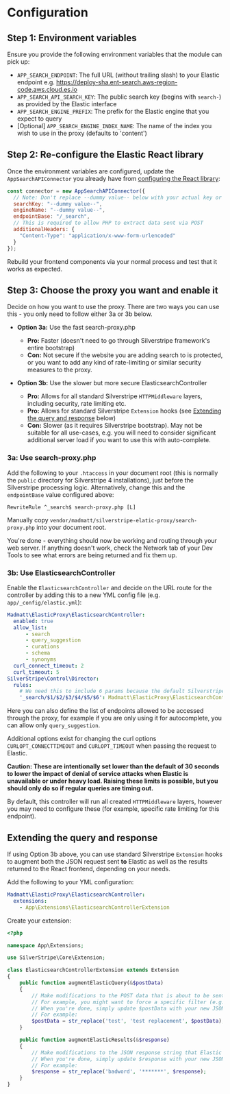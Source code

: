 # Configuration

## Step 1: Environment variables
Ensure you provide the following environment variables that the module can pick up:
* `APP_SEARCH_ENDPOINT`: The full URL (without trailing slash) to your Elastic endpoint e.g. https://deploy-sha.ent-search.aws-region-code.aws.cloud.es.io
* `APP_SEARCH_API_SEARCH_KEY`: The public search key (begins with `search-`) as provided by the Elastic interface
* `APP_SEARCH_ENGINE_PREFIX`: The prefix for the Elastic engine that you expect to query
* [Optional] `APP_SEARCH_ENGINE_INDEX_NAME`: The name of the index you wish to use in the proxy (defaults to 'content')

## Step 2: Re-configure the Elastic React library
Once the environment variables are configured, update the `AppSearchAPIConnector` you already have from [configuring the React library](https://github.com/elastic/search-ui/tree/master/packages/search-ui-app-search-connector):

```js
const connector = new AppSearchAPIConnector({
  // Note: Don't replace --dummy value-- below with your actual key or engine name - the module will do that for you!
  searchKey: "--dummy value--",
  engineName: "--dummy value--",
  endpointBase: "/_search",
  // This is required to allow PHP to extract data sent via POST
  additionalHeaders: {
    "Content-Type": "application/x-www-form-urlencoded"
  }
});
````

Rebuild your frontend components via your normal process and test that it works as expected.

## Step 3: Choose the proxy you want and enable it
Decide on how you want to use the proxy. There are two ways you can use this - you only need to follow either 3a or 3b below.

* **Option 3a:** Use the fast search-proxy.php
  * **Pro:** Faster (doesn't need to go through Silverstripe framework's entire bootstrap)
  * **Con:** Not secure if the website you are adding search to is protected, or you want to add any kind of rate-limiting or similar security measures to the proxy.

* **Option 3b:** Use the slower but more secure ElasticsearchController
  * **Pro:** Allows for all standard Silverstripe `HTTPMiddleware` layers, including security, rate limiting etc.
  * **Pro:** Allows for standard Silverstripe `Extension` hooks (see [Extending the query and response](#extending-the-query-and-response) below)
  * **Con:** Slower (as it requires Silverstripe bootstrap). May not be suitable for all use-cases, e.g. you will need to consider significant additional server load if you want to use this with auto-complete.

### 3a: Use search-proxy.php

Add the following to your `.htaccess` in your document root (this is normally the `public` directory for Silverstripe 4 installations), just before the Silverstripe processing logic. Alternatively, change this and the `endpointBase` value configured above:

```apacheconfig
RewriteRule ^_search$ search-proxy.php [L]
```

Manually copy `vendor/madmatt/silverstripe-elatic-proxy/search-proxy.php` into your document root.

You're done - everything should now be working and routing through your web server. If anything doesn't work, check the Network tab of your Dev Tools to see what errors are being returned and fix them up.

### 3b: Use ElasticsearchController

Enable the `ElasticsearchController` and decide on the URL route for the controller by adding this to a new YML config file (e.g. `app/_config/elastic.yml`):

```yml
Madmatt\ElasticProxy\ElasticsearchController:
  enabled: true
  allow_list:
      - search
      - query_suggestion
      - curations
      - schema
      - synonyms
  curl_connect_timeout: 2
  curl_timeout: 5
SilverStripe\Control\Director:
  rules:
    # We need this to include 6 params because the default Silverstripe rule only includes 3, and the Elastic-generated URL looks like /api/as/v1/engines/<engine name>/search.json
    '_search/$1/$2/$3/$4/$5/$6': Madmatt\ElasticProxy\ElasticsearchController
```

Here you can also define the list of endpoints allowed to be accessed through the proxy, for example if you are only using it
for autocomplete, you can allow only `query_suggestion`.

Additional options exist for changing the curl options `CURLOPT_CONNECTTIMEOUT`
and `CURLOPT_TIMEOUT` when passing the request to Elastic.

**Caution:
These are intentionally set lower than the default of 30 seconds to lower the impact of denial of
service attacks when Elastic is unavailable or under heavy load. Raising these
limits is possible, but you should only do so if regular queries are timing out.**

By default, this controller will run all created `HTTPMiddleware` layers, however you may need to configure these (for example, specific rate limiting for this endpoint).

## Extending the query and response

If using Option 3b above, you can use standard Silverstripe `Extension` hooks to augment both the JSON request sent **to** Elastic as well as the results returned to the React frontend, depending on your needs.

Add the following to your YML configuration:

```yml
Madmatt\ElasticProxy\ElasticsearchController:
  extensions:
    - App\Extensions\ElasticsearchControllerExtension
```

Create your extension:

```php
<?php

namespace App\Extensions;

use SilverStripe\Core\Extension;

class ElasticsearchControllerExtension extends Extension
{
    public function augmentElasticQuery(&$postData)
    {
        // Make modifications to the POST data that is about to be sent to Elastic Cloud.
        // For example, you might want to force a specific filter (e.g. subsite_id) to always be applied
        // When you're done, simply update $postData with your new JSON to submit to Elastic
        // For example:
        $postData = str_replace('test', 'test replacement', $postData);
    }

    public function augmentElasticResults(&$response)
    {
        // Make modifications to the JSON response string that Elastic returns after performing a search.
        // When you're done, simply update $response with your new JSON to pass back to the React search-ui library.
        // For example:
        $response = str_replace('badword', '*******', $response);
    }
}
```
